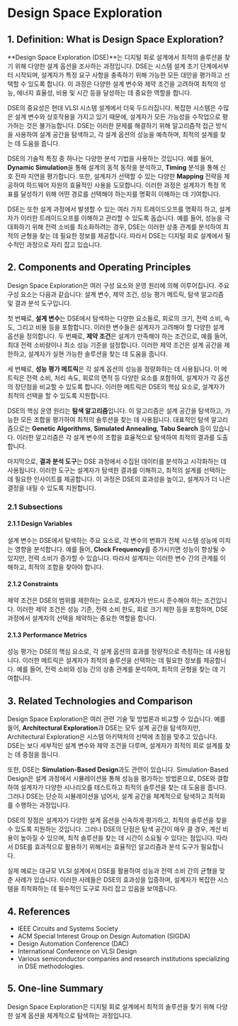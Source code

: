 # Design Space Exploration

## 1. Definition: What is **Design Space Exploration**?
**Design Space Exploration (DSE)**는 디지털 회로 설계에서 최적의 솔루션을 찾기 위해 다양한 설계 옵션을 조사하는 과정입니다. DSE는 시스템 설계 초기 단계에서부터 시작되며, 설계자가 특정 요구 사항을 충족하기 위해 가능한 모든 대안을 평가하고 선택할 수 있도록 합니다. 이 과정은 다양한 설계 변수와 제약 조건을 고려하여 최적의 성능, 에너지 효율성, 비용 및 시간 등을 달성하는 데 중요한 역할을 합니다.

DSE의 중요성은 현대 VLSI 시스템 설계에서 더욱 두드러집니다. 복잡한 시스템은 수많은 설계 변수와 상호작용을 가지고 있기 때문에, 설계자가 모든 가능성을 수작업으로 평가하는 것은 불가능합니다. DSE는 이러한 문제를 해결하기 위해 알고리즘적 접근 방식을 사용하여 설계 공간을 탐색하고, 각 설계 옵션의 성능을 예측하며, 최적의 설계를 찾는 데 도움을 줍니다.

DSE의 기술적 특징 중 하나는 다양한 분석 기법을 사용하는 것입니다. 예를 들어, **Dynamic Simulation**을 통해 설계의 동적 동작을 분석하고, **Timing** 분석을 통해 신호 전파 지연을 평가합니다. 또한, 설계자가 선택할 수 있는 다양한 **Mapping** 전략을 제공하여 하드웨어 자원의 효율적인 사용을 도모합니다. 이러한 과정은 설계자가 특정 목표를 달성하기 위해 어떤 경로를 선택해야 하는지를 명확히 이해하는 데 기여합니다.

DSE는 또한 설계 과정에서 발생할 수 있는 여러 가지 트레이드오프를 명확히 하고, 설계자가 이러한 트레이드오프를 이해하고 관리할 수 있도록 돕습니다. 예를 들어, 성능을 극대화하기 위해 전력 소비를 최소화하려는 경우, DSE는 이러한 상충 관계를 분석하여 최적의 균형을 찾는 데 필요한 정보를 제공합니다. 따라서 DSE는 디지털 회로 설계에서 필수적인 과정으로 자리 잡고 있습니다.

## 2. Components and Operating Principles
Design Space Exploration은 여러 구성 요소와 운영 원리에 의해 이루어집니다. 주요 구성 요소는 다음과 같습니다: 설계 변수, 제약 조건, 성능 평가 메트릭, 탐색 알고리즘 및 결과 분석 도구입니다.

첫 번째로, **설계 변수**는 DSE에서 탐색하는 다양한 요소들로, 회로의 크기, 전력 소비, 속도, 그리고 비용 등을 포함합니다. 이러한 변수들은 설계자가 고려해야 할 다양한 설계 옵션을 정의합니다. 두 번째로, **제약 조건**은 설계가 만족해야 하는 조건으로, 예를 들어, 최대 전력 소비량이나 최소 성능 기준을 설정합니다. 이러한 제약 조건은 설계 공간을 제한하고, 설계자가 실현 가능한 솔루션을 찾는 데 도움을 줍니다.

세 번째로, **성능 평가 메트릭**은 각 설계 옵션의 성능을 정량화하는 데 사용됩니다. 이 메트릭은 전력 소비, 처리 속도, 회로의 면적 등 다양한 요소를 포함하여, 설계자가 각 옵션의 장단점을 비교할 수 있도록 합니다. 이러한 메트릭은 DSE의 핵심 요소로, 설계자가 최적의 선택을 할 수 있도록 지원합니다.

DSE의 핵심 운영 원리는 **탐색 알고리즘**입니다. 이 알고리즘은 설계 공간을 탐색하고, 가능한 모든 조합을 평가하여 최적의 솔루션을 찾는 데 사용됩니다. 대표적인 탐색 알고리즘으로는 **Genetic Algorithms**, **Simulated Annealing**, **Tabu Search** 등이 있습니다. 이러한 알고리즘은 각 설계 변수의 조합을 효율적으로 탐색하여 최적의 결과를 도출합니다.

마지막으로, **결과 분석 도구**는 DSE 과정에서 수집된 데이터를 분석하고 시각화하는 데 사용됩니다. 이러한 도구는 설계자가 탐색한 결과를 이해하고, 최적의 설계를 선택하는 데 필요한 인사이트를 제공합니다. 이 과정은 DSE의 효과성을 높이고, 설계자가 더 나은 결정을 내릴 수 있도록 지원합니다.

### 2.1 Subsections
#### 2.1.1 Design Variables
설계 변수는 DSE에서 탐색하는 주요 요소로, 각 변수의 변화가 전체 시스템 성능에 미치는 영향을 분석합니다. 예를 들어, **Clock Frequency**를 증가시키면 성능이 향상될 수 있지만, 전력 소비가 증가할 수 있습니다. 따라서 설계자는 이러한 변수 간의 관계를 이해하고, 최적의 조합을 찾아야 합니다.

#### 2.1.2 Constraints
제약 조건은 DSE의 범위를 제한하는 요소로, 설계자가 반드시 준수해야 하는 조건입니다. 이러한 제약 조건은 성능 기준, 전력 소비 한도, 회로 크기 제한 등을 포함하며, DSE 과정에서 설계자의 선택을 제약하는 중요한 역할을 합니다.

#### 2.1.3 Performance Metrics
성능 평가는 DSE의 핵심 요소로, 각 설계 옵션의 효과를 정량적으로 측정하는 데 사용됩니다. 이러한 메트릭은 설계자가 최적의 솔루션을 선택하는 데 필요한 정보를 제공합니다. 예를 들어, 전력 소비와 성능 간의 상충 관계를 분석하여, 최적의 균형을 찾는 데 기여합니다.

## 3. Related Technologies and Comparison
Design Space Exploration은 여러 관련 기술 및 방법론과 비교할 수 있습니다. 예를 들어, **Architectural Exploration**과 DSE는 모두 설계 공간을 탐색하지만, Architectural Exploration은 시스템 아키텍처의 선택에 초점을 맞추고 있습니다. DSE는 보다 세부적인 설계 변수와 제약 조건을 다루며, 설계자가 최적의 회로 설계를 찾는 데 중점을 둡니다.

또한, DSE는 **Simulation-Based Design**과도 관련이 있습니다. Simulation-Based Design은 설계 과정에서 시뮬레이션을 통해 성능을 평가하는 방법론으로, DSE와 결합하여 설계자가 다양한 시나리오를 테스트하고 최적의 솔루션을 찾는 데 도움을 줍니다. 그러나 DSE는 단순히 시뮬레이션을 넘어서, 설계 공간을 체계적으로 탐색하고 최적화를 수행하는 과정입니다.

DSE의 장점은 설계자가 다양한 설계 옵션을 신속하게 평가하고, 최적의 솔루션을 찾을 수 있도록 지원하는 것입니다. 그러나 DSE의 단점은 탐색 공간이 매우 클 경우, 계산 비용이 높아질 수 있으며, 최적 솔루션을 찾는 데 시간이 소요될 수 있다는 점입니다. 따라서 DSE를 효과적으로 활용하기 위해서는 효율적인 알고리즘과 분석 도구가 필요합니다.

실제 예로는 대규모 VLSI 설계에서 DSE를 활용하여 성능과 전력 소비 간의 균형을 맞춘 사례가 있습니다. 이러한 사례들은 DSE의 효과성을 입증하며, 설계자가 복잡한 시스템을 최적화하는 데 필수적인 도구로 자리 잡고 있음을 보여줍니다.

## 4. References
- IEEE Circuits and Systems Society
- ACM Special Interest Group on Design Automation (SIGDA)
- Design Automation Conference (DAC)
- International Conference on VLSI Design
- Various semiconductor companies and research institutions specializing in DSE methodologies.

## 5. One-line Summary
Design Space Exploration은 디지털 회로 설계에서 최적의 솔루션을 찾기 위해 다양한 설계 옵션을 체계적으로 탐색하는 과정입니다.